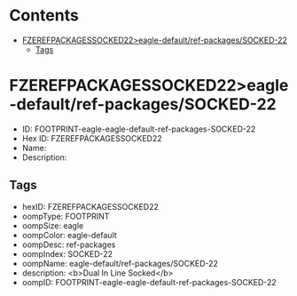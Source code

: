 



Contents
========

* [FZEREFPACKAGESSOCKED22>eagle-default/ref-packages/SOCKED-22](#fzerefpackagessocked22eagle-defaultref-packagessocked-22)
	* [Tags](#tags)

# FZEREFPACKAGESSOCKED22>eagle-default/ref-packages/SOCKED-22

- ID: FOOTPRINT-eagle-eagle-default-ref-packages-SOCKED-22
- Hex ID: FZEREFPACKAGESSOCKED22
- Name: 
- Description: 

## Tags

- hexID: FZEREFPACKAGESSOCKED22
- oompType: FOOTPRINT
- oompSize: eagle
- oompColor: eagle-default
- oompDesc: ref-packages
- oompIndex: SOCKED-22
- oompName: eagle-default/ref-packages/SOCKED-22
- description: &lt;b&gt;Dual In Line Socked&lt;/b&gt;
- oompID: FOOTPRINT-eagle-eagle-default-ref-packages-SOCKED-22
